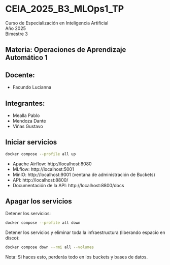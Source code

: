 # CEIA_2025_B3_MLOps1_TP

Curso de Especialización en Inteligencia Artificial  
Año 2025  
Bimestre 3  

## Materia: Operaciones de Aprendizaje Automático 1  

## Docente:
* Facundo Lucianna

## Integrantes:
* Mealla Pablo
* Mendoza Dante
* Viñas Gustavo


## Iniciar servicios

```bash
docker compose --profile all up
```

   - Apache Airflow: http://localhost:8080
   - MLflow: http://localhost:5001
   - MinIO: http://localhost:9001 (ventana de administración de Buckets)
   - API: http://localhost:8800/
   - Documentación de la API: http://localhost:8800/docs

## Apagar los servicios

Detener los servicios:

```bash
docker compose --profile all down
```

Detener los servicios y eliminar toda la infraestructura (liberando espacio en disco):

```bash
docker compose down --rmi all --volumes
```
Nota: Si haces esto, perderás todo en los buckets y bases de datos.
